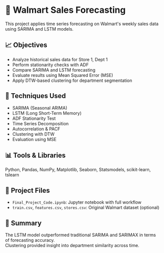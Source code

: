 # 🛒 Walmart Sales Forecasting

This project applies time series forecasting on Walmart's weekly sales data using SARIMA and LSTM models.

## 📈 Objectives
- Analyze historical sales data for Store 1, Dept 1
- Perform stationarity checks with ADF
- Compare SARIMA and LSTM forecasting
- Evaluate results using Mean Squared Error (MSE)
- Apply DTW-based clustering for department segmentation

## 🧠 Techniques Used
- SARIMA (Seasonal ARIMA)
- LSTM (Long Short-Term Memory)
- ADF Stationarity Test
- Time Series Decomposition
- Autocorrelation & PACF
- Clustering with DTW
- Evaluation using MSE

## 📊 Tools & Libraries
Python, Pandas, NumPy, Matplotlib, Seaborn, Statsmodels, scikit-learn, tslearn

## 📁 Project Files
- `Final_Project_Code.ipynb`: Jupyter notebook with full workflow
- `train.csv`, `features.csv`, `stores.csv`: Original Walmart dataset (optional)

## 📌 Summary
The LSTM model outperformed traditional SARIMA and SARIMAX in terms of forecasting accuracy.  
Clustering provided insight into department similarity across time.
